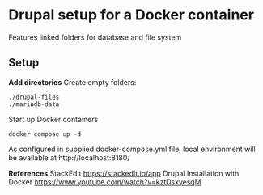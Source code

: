 
# Drupal setup for a Docker container

Features linked folders for database and file system

## Setup

**Add directories**
Create empty folders:

    ./drupal-files
    ./mariadb-data
Start up Docker containers

    docker compose up -d
As configured in supplied docker-compose.yml file, local environment will be available at http://localhost:8180/



**References**
StackEdit https://stackedit.io/app
Drupal Installation with Docker https://www.youtube.com/watch?v=kztDsxyesqM